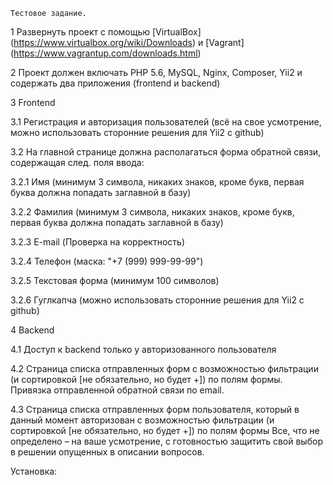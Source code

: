     Тестовое задание.

1 Развернуть проект с помощью [VirtualBox] (https://www.virtualbox.org/wiki/Downloads) и [Vagrant]
(https://www.vagrantup.com/downloads.html)

2 Проект должен включать PHP 5.6, MySQL, Nginx, Composer, Yii2 и содержать два приложения
(frontend и backend)

3 Frontend

3.1 Регистрация и авторизация пользователей (всё на свое усмотрение, можно использовать
сторонние решения для Yii2 с github)

3.2 На главной странице должна располагаться форма обратной связи, содержащая след. поля ввода:

3.2.1 Имя (минимум 3 символа, никаких знаков, кроме букв, первая буква должна попадать заглавной
в базу)

3.2.2 Фамилия (минимум 3 символа, никаких знаков, кроме букв, первая буква должна попадать
заглавной в базу)

3.2.3 E-mail (Проверка на корректность)

3.2.4 Телефон (маска: "+7 (999) 999-99-99")

3.2.5 Текстовая форма (минимум 100 символов)

3.2.6 Гуглкапча (можно использовать сторонние решения для Yii2 с github)

4 Backend

4.1 Доступ к backend только у авторизованного пользователя

4.2 Страница списка отправленных форм с возможностью фильтрации (и сортировкой [не
обязательно, но будет +]) по полям формы. Привязка отправленной обратной связи по email.

4.3 Страница списка отправленных форм пользователя, который в данный момент авторизован с
возможностью фильтрации (и сортировкой [не обязательно, но будет +]) по полям формы
Все, что не определено – на ваше усмотрение, с готовностью защитить свой выбор в решении
опущенных в описании вопросов.



Установка:
